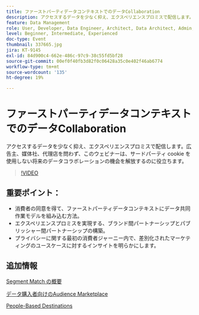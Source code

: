 ```yaml
---
title: ファーストパーティデータコンテキストでのデータCollaboration
description: アクセスするデータを少なく抑え、エクスペリエンスプロミスで配信します。広告主、媒体社、代理店を問わず、このウェビナーは、サードパーティ cookie を使用しない将来のデータコラボレーションの機会を解放するのに役立ちます。
feature: Data Management
role: User, Developer, Data Engineer, Architect, Data Architect, Admin, Leader
level: Beginner, Intermediate, Experienced
doc-type: Event
thumbnail: 337665.jpg
jira: KT-9145
exl-id: 84d900c4-662e-486c-97c9-38c55fd5bf28
source-git-commit: 00ef0f40fb3d82f0c06428a35c0e402f46ab6774
workflow-type: tm+mt
source-wordcount: '135'
ht-degree: 19%

---
```


# ファーストパーティデータコンテキストでのデータCollaboration

アクセスするデータを少なく抑え、エクスペリエンスプロミスで配信します。広告主、媒体社、代理店を問わず、このウェビナーは、サードパーティ cookie を使用しない将来のデータコラボレーションの機会を解放するのに役立ちます。

>[!VIDEO](https://video.tv.adobe.com/v/337665/?learn=on)

## 重要ポイント：

* 消費者の同意を得て、ファーストパーティデータコンテキストにデータ共同作業モデルを組み込む方法。
* エクスペリエンスプロミスを実現する、ブランド間パートナーシップとパブリッシャー間パートナーシップの構築。
* プライバシーに関する最初の消費者ジャーニー内で、差別化されたマーケティングのユースケースに対するインサイトを明らかにします。

## 追加情報

[Segment Match の概要](https://experienceleague.adobe.com/docs/experience-platform/segmentation/ui/segment-match.html?lang=en)

[ データ購入者向けのAudience Marketplace](https://experienceleague.adobe.com/docs/audience-manager/user-guide/features/audience-marketplace/audience-marketplace-for-data-buyers/marketplace-data-buyers.html?lang=en)

[People-Based Destinations ](https://experienceleague.adobe.com/docs/audience-manager/user-guide/features/destinations/people-based/people-based-destinations-overview.html?lang=ja)

